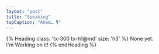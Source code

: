 ```yaml
---
layout: "post"
title: "Speaking"
topCaption: "Ahem… 🎙"
---
```


<div class='u-mrg-v-10 u-op-2'>
  {% Heading class: 'tx-300 tx-h1@md' size: 'h3' %}
    None yet.<br />
    I'm Working on it!
  {% endHeading %}
</div>
